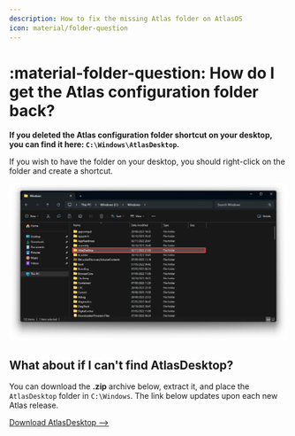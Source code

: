 ```yaml
---
description: How to fix the missing Atlas folder on AtlasOS
icon: material/folder-question
---
```


# :material-folder-question: How do I get the Atlas configuration folder back?

**If you deleted the Atlas configuration folder shortcut on your desktop, you can find it here: `C:\Windows\AtlasDesktop`.**

If you wish to have the folder on your desktop, you should right-click on the folder and create a shortcut.

![The AtlasDesktop folder on an AtlasOS installation, which is located in the Windows folder](../../assets/images/atlasdesktop-windows-folder.webp)

## What about if I can't find AtlasDesktop?

You can download the **.zip** archive below, extract it, and place the `AtlasDesktop` folder in `C:\Windows`. The link below updates upon each new Atlas release.

[Download AtlasDesktop -->](https://download-directory.github.io/?url=https%3A%2F%2Fgithub.com%2FAtlas-OS%2FAtlas%2Ftree%2Fmain%2Fsrc%2Fplaybook%2FExecutables%2FAtlasDesktop)
